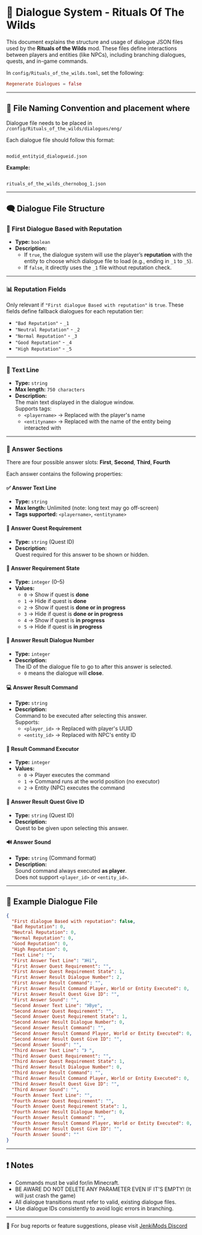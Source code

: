# 📜 Dialogue System - Rituals Of The Wilds

This document explains the structure and usage of dialogue JSON files used by the **Rituals of the Wilds** mod. These files define interactions between players and entities (like NPCs), including branching dialogues, quests, and in-game commands.

In `config/Rituals_of_the_wilds.toml`, set the following:
   ```toml
   Regenerate Dialogues = false
   ```

---

## 📁 File Naming Convention and placement where

Dialogue file needs to be placed in `/config/Rituals_of_the_wilds/dialogues/eng/`

Each dialogue file should follow this format:

```

modid_entityid_dialogueid.json

```

**Example:**
```

rituals_of_the_wilds_chernobog_1.json

````

---

## 🗨️ Dialogue File Structure

### 🔁 First Dialogue Based with Reputation

- **Type:** `boolean`
- **Description:**  
  - If `true`, the dialogue system will use the player’s **reputation** with the entity to choose which dialogue file to load (e.g., ending in `_1` to `_5`).
  - If `false`, it directly uses the `_1` file without reputation check.

---

### 📊 Reputation Fields

Only relevant if `"First dialogue Based with reputation"` is `true`. These fields define fallback dialogues for each reputation tier:

- `"Bad Reputation"` - `_1`
- `"Neutral Reputation"` - `_2`
- `"Normal Reputation"` - `_3`
- `"Good Reputation"` - `_4`
- `"High Reputation"` - `_5`

---

### 📝 Text Line

- **Type:** `string`
- **Max length:** `750 characters`
- **Description:**  
  The main text displayed in the dialogue window.  
  Supports tags:
  - `<playername>` → Replaced with the player's name
  - `<entityname>` → Replaced with the name of the entity being interacted with

---

### 🎯 Answer Sections

There are four possible answer slots: **First**, **Second**, **Third**, **Fourth**

Each answer contains the following properties:

#### ✅ Answer Text Line
- **Type:** `string`
- **Max length:** Unlimited (note: long text may go off-screen)
- **Tags supported:** `<playername>`, `<entityname>`

#### 🎒 Answer Quest Requirement
- **Type:** `string` (Quest ID)
- **Description:**  
  Quest required for this answer to be shown or hidden.

#### 📌 Answer Requirement State
- **Type:** `integer` (0–5)
- **Values:**
  - `0` → Show if quest is **done**
  - `1` → Hide if quest is **done**
  - `2` → Show if quest is **done or in progress**
  - `3` → Hide if quest is **done or in progress**
  - `4` → Show if quest is **in progress**
  - `5` → Hide if quest is **in progress**

#### 🔀 Answer Result Dialogue Number
- **Type:** `integer`
- **Description:**  
  The ID of the dialogue file to go to after this answer is selected.  
  - `0` means the dialogue will **close**.

#### 💻 Answer Result Command
- **Type:** `string`
- **Description:**  
  Command to be executed after selecting this answer.  
  Supports:
  - `<player_id>` → Replaced with player's UUID
  - `<entity_id>` → Replaced with NPC's entity ID

#### 🧠 Result Command Executor
- **Type:** `integer`
- **Values:**
  - `0` → Player executes the command
  - `1` → Command runs at the world position (no executor)
  - `2` → Entity (NPC) executes the command

#### 🎁 Answer Result Quest Give ID
- **Type:** `string` (Quest ID)
- **Description:**  
  Quest to be given upon selecting this answer.

#### 🔊 Answer Sound
- **Type:** `string` (Command format)
- **Description:**  
  Sound command always executed **as player**.  
  Does not support `<player_id>` or `<entity_id>`.

---

## 📂 Example Dialogue File

```json
{
  "First dialogue Based with reputation": false,
  "Bad Reputation": 0,
  "Neutral Reputation": 0,
  "Normal Reputation": 0,
  "Good Reputation": 0,
  "High Reputation": 0,
  "Text Line": "",
  "First Answer Text Line": "》Hi",
  "First Answer Quest Requirement": "",
  "First Answer Quest Requirement State": 1,
  "First Answer Result Dialogue Number": 2,
  "First Answer Result Command": "",
  "First Answer Result Command Player, World or Entity Executed": 0,
  "First Answer Result Quest Give ID": "",
  "First Answer Sound": "",
  "Second Answer Text Line": "》Bye",
  "Second Answer Quest Requirement": "",
  "Second Answer Quest Requirement State": 1,
  "Second Answer Result Dialogue Number": 0,
  "Second Answer Result Command": "",
  "Second Answer Result Command Player, World or Entity Executed": 0,
  "Second Answer Result Quest Give ID": "",
  "Second Answer Sound": "",
  "Third Answer Text Line": "》 ",
  "Third Answer Quest Requirement": "",
  "Third Answer Quest Requirement State": 1,
  "Third Answer Result Dialogue Number": 0,
  "Third Answer Result Command": "",
  "Third Answer Result Command Player, World or Entity Executed": 0,
  "Third Answer Result Quest Give ID": "",
  "Third Answer Sound": "",
  "Fourth Answer Text Line": "",
  "Fourth Answer Quest Requirement": "",
  "Fourth Answer Quest Requirement State": 1,
  "Fourth Answer Result Dialogue Number": 0,
  "Fourth Answer Result Command": "",
  "Fourth Answer Result Command Player, World or Entity Executed": 0,
  "Fourth Answer Result Quest Give ID": "",
  "Fourth Answer Sound": ""
}
````

---

## ❗ Notes

* Commands must be valid for/in Minecraft.
* BE AWARE DO NOT DELETE ANY PARAMETER EVEN IF IT'S EMPTY! (It will just crash the game)
* All dialogue transitions must refer to valid, existing dialogue files.
* Use dialogue IDs consistently to avoid logic errors in branching.

---

🔧 For bug reports or feature suggestions, please visit [JenkiMods Discord](https://discord.gg/bJWbUsWAWk)
